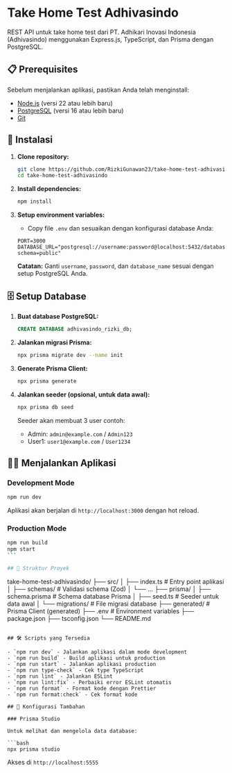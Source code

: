 # Take Home Test Adhivasindo

REST API untuk take home test dari PT. Adhikari Inovasi Indonesia (Adhivasindo) menggunakan Express.js, TypeScript, dan Prisma dengan PostgreSQL.

## 📋 Prerequisites

Sebelum menjalankan aplikasi, pastikan Anda telah menginstall:

- [Node.js](https://nodejs.org/) (versi 22 atau lebih baru)
- [PostgreSQL](https://www.postgresql.org/) (versi 16 atau lebih baru)
- [Git](https://git-scm.com/)

## 🚀 Instalasi

1. **Clone repository:**

    ```bash
    git clone https://github.com/RizkiGunawan23/take-home-test-adhivasindo.git
    cd take-home-test-adhivasindo
    ```

2. **Install dependencies:**

    ```bash
    npm install
    ```

3. **Setup environment variables:**
    - Copy file `.env` dan sesuaikan dengan konfigurasi database Anda:

    ```env
    PORT=3000
    DATABASE_URL="postgresql://username:password@localhost:5432/database_name?schema=public"
    ```

    **Catatan:** Ganti `username`, `password`, dan `database_name` sesuai dengan setup PostgreSQL Anda.

## 🗄️ Setup Database

1. **Buat database PostgreSQL:**

    ```sql
    CREATE DATABASE adhivasindo_rizki_db;
    ```

2. **Jalankan migrasi Prisma:**

    ```bash
    npx prisma migrate dev --name init
    ```

3. **Generate Prisma Client:**

    ```bash
    npx prisma generate
    ```

4. **Jalankan seeder (opsional, untuk data awal):**

    ```bash
    npx prisma db seed
    ```

    Seeder akan membuat 3 user contoh:
    - Admin: `admin@example.com` / `Admin123`
    - User1: `user1@example.com` / `User1234`

## 🏃‍♂️ Menjalankan Aplikasi

### Development Mode

```bash
npm run dev
```

Aplikasi akan berjalan di `http://localhost:3000` dengan hot reload.

### Production Mode

````bash
npm run build
npm start
```

## 📁 Struktur Proyek

````

take-home-test-adhivasindo/
├── src/
│ ├── index.ts # Entry point aplikasi
│ ├── schemas/ # Validasi schema (Zod)
│ └── ...
├── prisma/
│ ├── schema.prisma # Schema database Prisma
│ ├── seed.ts # Seeder untuk data awal
│ └── migrations/ # File migrasi database
├── generated/ # Prisma Client (generated)
├── .env # Environment variables
├── package.json
├── tsconfig.json
└── README.md

````

## 🛠️ Scripts yang Tersedia

- `npm run dev` - Jalankan aplikasi dalam mode development
- `npm run build` - Build aplikasi untuk production
- `npm run start` - Jalankan aplikasi production
- `npm run type-check` - Cek type TypeScript
- `npm run lint` - Jalankan ESLint
- `npm run lint:fix` - Perbaiki error ESLint otomatis
- `npm run format` - Format kode dengan Prettier
- `npm run format:check` - Cek format kode

## 🔧 Konfigurasi Tambahan

### Prisma Studio

Untuk melihat dan mengelola data database:

```bash
npx prisma studio
````

Akses di `http://localhost:5555`
